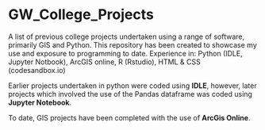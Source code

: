 # GW_College_Projects
A list of previous college projects undertaken using a range of software, primarily GIS and Python. This repository has been created to showcase my use and exposure to programming to date. 
Experience in: Python (IDLE, Jupyter Notbook), ArcGIS online, R (Rstudio), HTML & CSS (codesandbox.io)

Earlier projects undertaken in python were coded using **IDLE**, however, later projects which involved the use of the Pandas dataframe was coded using **Jupyter Notebook**.

To date, GIS projects have been completed with the use of **ArcGis Online**.

